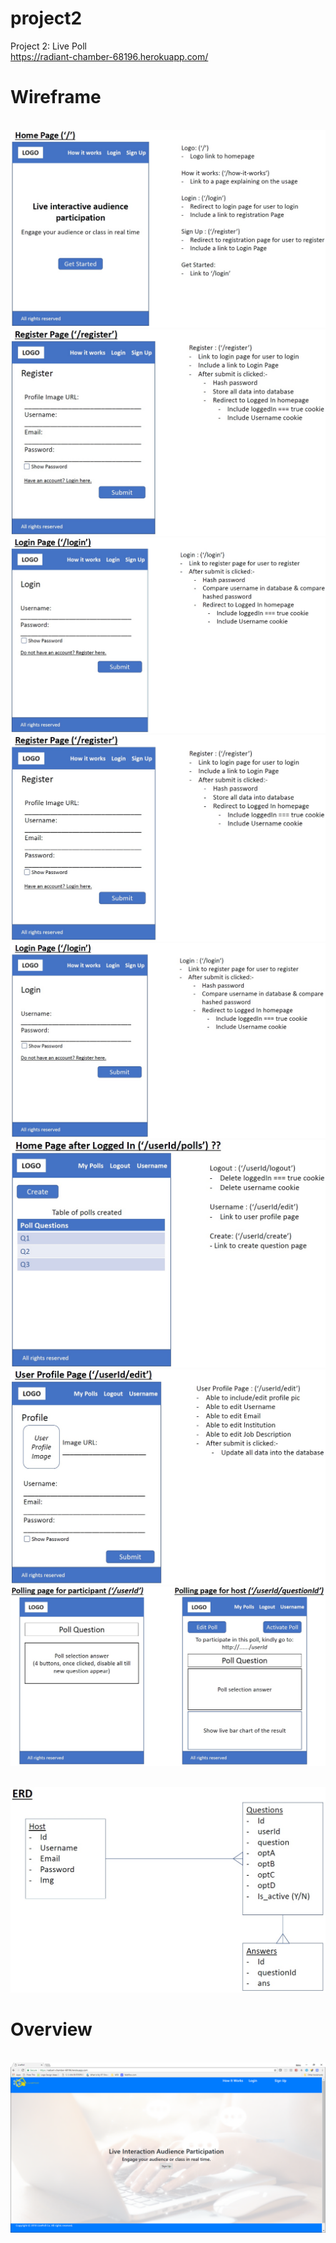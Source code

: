 # project2
Project 2: Live Poll
<br>https://radiant-chamber-68196.herokuapp.com/

# Wireframe
<br>![Wireframe](/public/img/wireframe_1.jpg)
<br>![Wireframe](/public/img/wireframe_2.jpg)
<br>![Wireframe](/public/img/wireframe_3.jpg)
<br>![Wireframe](/public/img/wireframe_4.jpg)
<br>![Wireframe](/public/img/wireframe_5.jpg)
<br>![Wireframe](/public/img/wireframe_6.jpg)
<br>![Wireframe](/public/img/wireframe_7.jpg)
<br>![Wireframe](/public/img/wireframe_8.jpg)


<br>![Wireframe](/public/img/erd.jpg)


# Overview
<br>![Overview](/public/img/overview.PNG)
